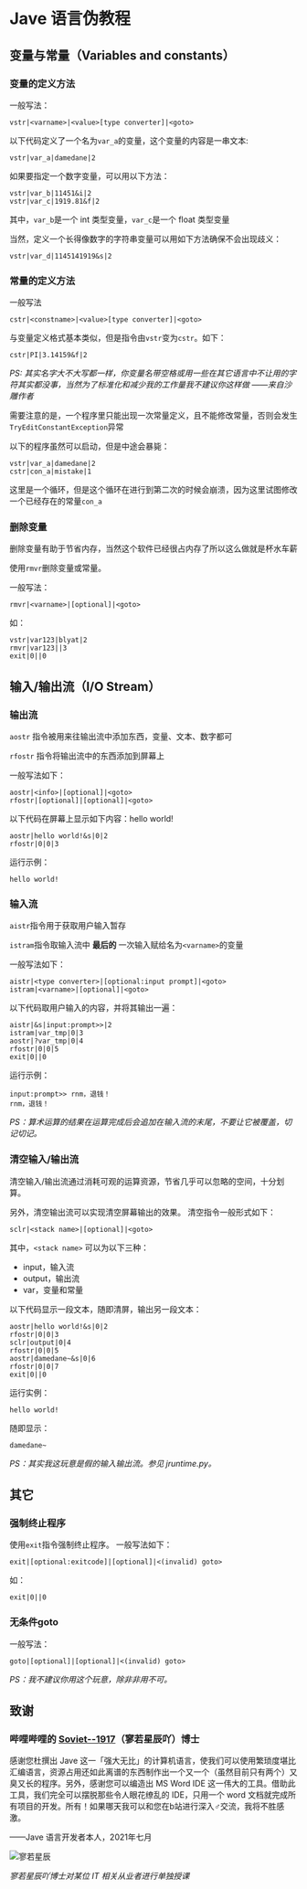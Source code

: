 # Jave 语言伪教程
## 变量与常量（Variables and constants）
### 变量的定义方法
一般写法：
```
vstr|<varname>|<value>[type converter]|<goto>
```
以下代码定义了一个名为`var_a`的变量，这个变量的内容是一串文本:
```
vstr|var_a|damedane|2
```
如果要指定一个数字变量，可以用以下方法：
```
vstr|var_b|11451&i|2
vstr|var_c|1919.81&f|2
```
其中，`var_b`是一个 int 类型变量，`var_c`是一个 float 类型变量

当然，定义一个长得像数字的字符串变量可以用如下方法确保不会出现歧义：
```
vstr|var_d|1145141919&s|2
```

### 常量的定义方法

一般写法
```
cstr|<constname>|<value>[type converter]|<goto>
```
与变量定义格式基本类似，但是指令由`vstr`变为`cstr`。如下：
```
cstr|PI|3.14159&f|2
```
 _PS: 其实名字大不大写都一样，你变量名带空格或用一些在其它语言中不让用的字符其实都没事，当然为了标准化和减少我的工作量我不建议你这样做 ——来自沙雕作者_ 

需要注意的是，一个程序里只能出现一次常量定义，且不能修改常量，否则会发生`TryEditConstantException`异常

以下的程序虽然可以启动，但是中途会暴毙：
```
vstr|var_a|damedane|2
cstr|con_a|mistake|1
```
这里是一个循环，但是这个循环在进行到第二次的时候会崩溃，因为这里试图修改一个已经存在的常量`con_a`

### 删除变量
删除变量有助于节省内存，当然这个软件已经很占内存了所以这么做就是杯水车薪

使用`rmvr`删除变量或常量。

一般写法：
```
rmvr|<varname>|[optional]|<goto>
```
如：
```
vstr|var123|blyat|2
rmvr|var123||3
exit|0||0
```
## 输入/输出流（I/O Stream）

### 输出流
`aostr` 指令被用来往输出流中添加东西，变量、文本、数字都可

`rfostr` 指令将输出流中的东西添加到屏幕上

一般写法如下：
```
aostr|<info>|[optional]|<goto>
rfostr|[optional]|[optional]|<goto>
```

以下代码在屏幕上显示如下内容：hello world!
```
aostr|hello world!&s|0|2
rfostr|0|0|3
```
运行示例：
```
hello world!
````
### 输入流
`aistr`指令用于获取用户输入暂存

`istram`指令取输入流中 **最后的** 一次输入赋给名为`<varname>`的变量

一般写法如下：
```
aistr|<type converter>|[optional:input prompt]|<goto>
istram|<varname>|[optional]|<goto>
```
以下代码取用户输入的内容，并将其输出一遍：
```
aistr|&s|input:prompt>>|2
istram|var_tmp|0|3
aostr|?var_tmp|0|4
rfostr|0|0|5
exit|0||0
```
运行示例：
```
input:prompt>> rnm，退钱！
rnm，退钱！
```
 _PS：算术运算的结果在运算完成后会追加在输入流的末尾，不要让它被覆盖，切记切记。_ 
### 清空输入/输出流
清空输入/输出流通过消耗可观的运算资源，节省几乎可以忽略的空间，十分划算。

另外，清空输出流可以实现清空屏幕输出的效果。
清空指令一般形式如下：
```
sclr|<stack name>|[optional]|<goto>
```
其中，`<stack name>` 可以为以下三种：
- input，输入流
- output，输出流
- var，变量和常量

以下代码显示一段文本，随即清屏，输出另一段文本：
```
aostr|hello world!&s|0|2
rfostr|0|0|3
sclr|output|0|4
rfostr|0|0|5
aostr|damedane~&s|0|6
rfostr|0|0|7
exit|0||0
```
运行实例：
```
hello world!
```
随即显示：
```
damedane~
```
 _PS：其实我这玩意是假的输入输出流。参见 jruntime.py。_ 
## 其它
### 强制终止程序
使用`exit`指令强制终止程序。
一般写法如下：
```
exit|[optional:exitcode]|[optional]|<(invalid) goto>
```
如：
```
exit|0||0
```
### 无条件goto
一般写法：
```
goto|[optional]|[optional]|<(invalid) goto>
```
 _PS：我不建议你用这个玩意，除非非用不可。_


## 致谢
### 哔哩哔哩的 [Soviet--1917](http://https://space.bilibili.com/445691468)（寥若星辰吖）博士
感谢您杜撰出 Jave 这一「强大无比」的计算机语言，使我们可以使用繁琐度堪比汇编语言，资源占用还如此离谱的东西制作出一个又一个（虽然目前只有两个）又臭又长的程序。另外，感谢您可以编造出 MS Word IDE 这一伟大的工具。借助此工具，我们完全可以摆脱那些令人眼花缭乱的 IDE，只用一个 word 文档就完成所有项目的开发。所有！如果哪天我可以和您在b站进行深入♂交流，我将不胜感激。

——Jave 语言开发者本人，2021年七月

![寥若星辰](https://images.gitee.com/uploads/images/2021/0720/181652_32595246_7791515.png "“玉音放送”")

_寥若星辰吖博士对某位 IT 相关从业者进行单独授课_
